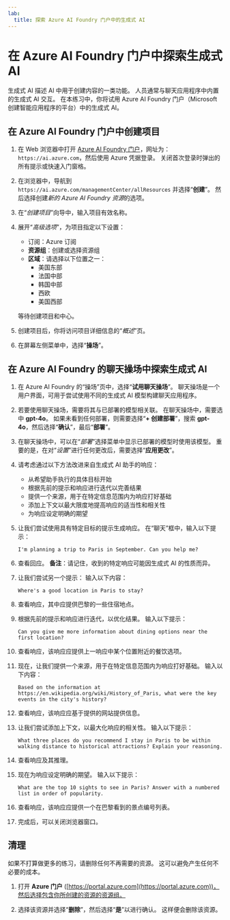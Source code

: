 ```yaml
---
lab:
  title: 探索 Azure AI Foundry 门户中的生成式 AI
---
```


# 在 Azure AI Foundry 门户中探索生成式 AI

生成式 AI 描述 AI 中用于创建内容的一类功能。 人员通常与聊天应用程序中内置的生成式 AI 交互。 在本练习中，你将试用 Azure AI Foundry 门户（Microsoft 创建智能应用程序的平台）中的生成式 AI。 

## 在 Azure AI Foundry 门户中创建项目

1. 在 Web 浏览器中打开 [Azure AI Foundry 门户](https://ai.azure.com)，网址为：`https://ai.azure.com`，然后使用 Azure 凭据登录。 关闭首次登录时弹出的所有提示或快速入门窗格。 

1. 在浏览器中，导航到 `https://ai.azure.com/managementCenter/allResources` 并选择“**创建**”。 然后选择创建*新的 Azure AI Foundry 资源*的选项。

1. 在“*创建项目*”向导中，输入项目有效名称。

1. 展开“*高级选项*”，为项目指定以下设置：
    - 订阅：Azure 订阅
    - **资源组**：创建或选择资源组
    - **区域**：请选择以下位置之一：
        * 美国东部
        * 法国中部
        * 韩国中部
        * 西欧
        * 美国西部

    等待创建项目和中心。

1. 创建项目后，你将访问项目详细信息的“*概述*”页。

1. 在屏幕左侧菜单中，选择“**操场**”。

## 在 Azure AI Foundry 的聊天操场中探索生成式 AI

1. 在 Azure AI Foundry 的“操场”页中，选择“**试用聊天操场**”。 聊天操场是一个用户界面，可用于尝试使用不同的生成式 AI 模型构建聊天应用程序。  

1. 若要使用聊天操场，需要将其与已部署的模型相关联。 在聊天操场中，需要选中 **gpt-4o**。 如果未看到任何部署，则需要选择“**+ 创建部署**”，搜索 **gpt-4o**，然后选择“**确认**”，最后“**部署**”。

1. 在聊天操场中，可以在“*部署*”选择菜单中显示已部署的模型时使用该模型。 重要的是，在对“*设置*”进行任何更改后，需要选择“**应用更改**”。 

1. 请考虑通过以下方法改进来自生成式 AI 助手的响应：
    - 从希望助手执行的具体目标开始
    - 根据先前的提示和响应进行迭代以完善结果
    - 提供一个来源，用于在特定信息范围内为响应打好基础
    - 添加上下文以最大限度地提高响应的适当性和相关性
    - 为响应设定明确的期望

1. 让我们尝试使用具有特定目标的提示生成响应。 在“聊天”框中，输入以下提示：

    ```prompt
    I'm planning a trip to Paris in September. Can you help me?
    ```

1. 查看回应。 **备注**：请记住，收到的特定响应可能因生成式 AI 的性质而异。
 
1. 让我们尝试另一个提示： 输入以下内容：

    ```prompt
    Where's a good location in Paris to stay? 
    ```

1. 查看响应，其中应提供巴黎的一些住宿地点。

1. 根据先前的提示和响应进行迭代，以优化结果。 输入以下提示：
    
    ```prompt
    Can you give me more information about dining options near the first location?
    ``` 

1. 查看响应，该响应应提供上一响应中某个位置附近的餐饮选项。 

1. 现在，让我们提供一个来源，用于在特定信息范围内为响应打好基础。 输入以下内容： 
    
    ```prompt
    Based on the information at https://en.wikipedia.org/wiki/History_of_Paris, what were the key events in the city's history?
    ```

1. 查看响应，该响应应基于提供的网站提供信息。 

1. 让我们尝试添加上下文，以最大化响应的相关性。 输入以下提示： 

    ```prompt
    What three places do you recommend I stay in Paris to be within walking distance to historical attractions? Explain your reasoning.
    ```

1. 查看响应及其推理。  

1. 现在为响应设定明确的期望。 输入以下提示：
    
    ```prompt
    What are the top 10 sights to see in Paris? Answer with a numbered list in order of popularity.
    ```

1. 查看响应，该响应应提供一个在巴黎看到的景点编号列表。

1. 完成后，可以关闭浏览器窗口。

## 清理

如果不打算做更多的练习，请删除任何不再需要的资源。 这可以避免产生任何不必要的成本。

1. 打开 **Azure 门户** ([https://portal.azure.com](https://portal.azure.com))，然后选择包含你所创建的资源的资源组。

1. 选择该资源并选择“**删除**”，然后选择“**是**”以进行确认。 这样便会删除该资源。
